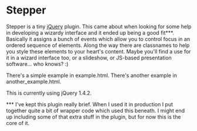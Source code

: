 # Stepper

Stepper is a tiny [jQuery](http://jquery.com) plugin. This came about when looking for some help in developing a wizardy interface and it ended up being a good fit***. Basically it assigns a bunch of events which allow you to control focus in an ordered sequence of elements. Along the way there are classnames to help you style these elements to your heart's content. Maybe you'll find a use for it in a wizard interface too, or a slideshow,  or JS-based presentation software... who knows? :)

There's a simple example in example.html. There's another example in another_example.html.

This is currently using jQuery 1.4.2.

*** I've kept this plugin really brief. When I used it in production I put together quite a bit of wrapper code which used this beneath. I might end up including some of that extra stuff in the plugin, but for now this is the core of it.
